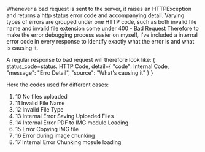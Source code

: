 Whenever a bad request is sent to the server, it raises an HTTPException and returns a http status error code and accompanying detail.
Varying types of errors are grouped under one HTTP code, such as both invalid file name and invalid file extension come under 400 - Bad Request
Therefore to make the error debugging process easier on myself, I've included a internal error code in every response to identify exactly what the error is and what is causing it.

A regular response to bad request will therefore look like:
{
    status_code=status. HTTP Code,
    detail={
        "code": Internal Code,
        "message": "Erro Detail",
        "source": "What's causing it"
    }
}

Here the codes used for different cases:

1) 10
No files uploaded
2) 11
Invalid File Name
2) 12
Invalid File Type
3) 13
Internal Error Saving Uploaded Files
4) 14
Internal Error PDF to IMG module Loading
5) 15
Error Copying IMG file
6) 16
Error during image chunking
7) 17
Internal Error Chunking mosule loading